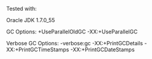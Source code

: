 Tested with:

Oracle JDK 1.7.0_55

GC Options:
	+UseParallelOldGC -XX:+UseParallelGC 

Verbose GC Options:
-verbose:gc -XX:+PrintGCDetails -XX:+PrintGCTimeStamps -XX:+PrintGCDateStamps
